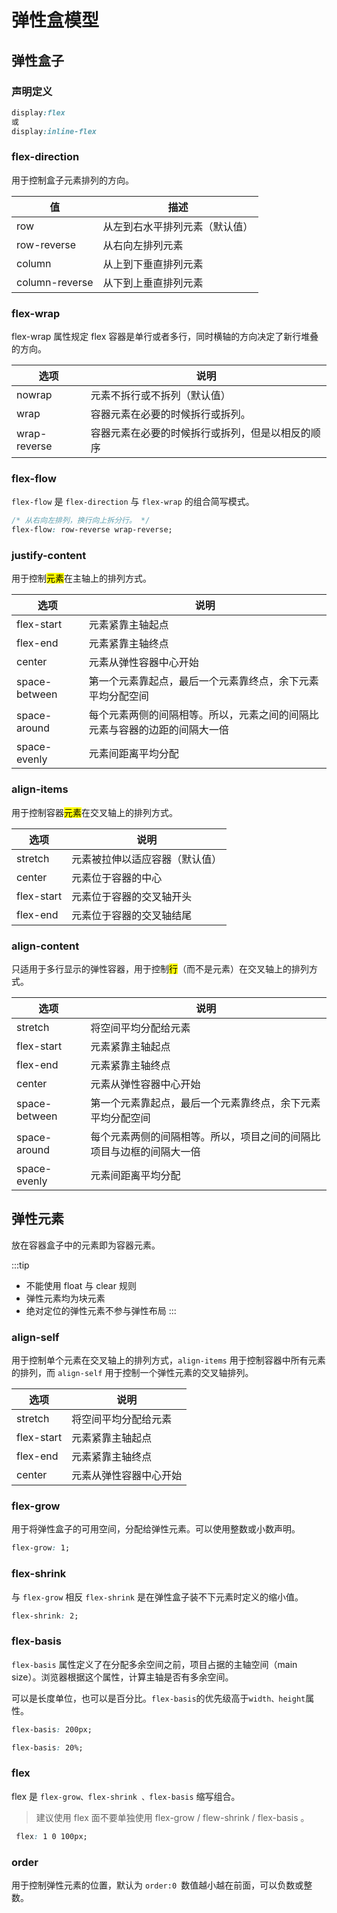# 弹性盒模型

## 弹性盒子

### 声明定义

```css
display:flex
或
display:inline-flex
```

### flex-direction

用于控制盒子元素排列的方向。

| 值             | 描述                           |
| -------------- | ------------------------------ |
| row            | 从左到右水平排列元素（默认值） |
| row-reverse    | 从右向左排列元素               |
| column         | 从上到下垂直排列元素           |
| column-reverse | 从下到上垂直排列元素           |

### flex-wrap

flex-wrap 属性规定 flex 容器是单行或者多行，同时横轴的方向决定了新行堆叠的方向。

| 选项         | 说明                                             |
| ------------ | ------------------------------------------------ |
| nowrap       | 元素不拆行或不拆列（默认值）                     |
| wrap         | 容器元素在必要的时候拆行或拆列。                 |
| wrap-reverse | 容器元素在必要的时候拆行或拆列，但是以相反的顺序 |

### flex-flow

`flex-flow` 是 `flex-direction` 与 `flex-wrap` 的组合简写模式。

```css
/* 从右向左排列，换行向上拆分行。 */
flex-flow: row-reverse wrap-reverse;
```

### justify-content

用于控制<mark>元素</mark>在主轴上的排列方式。

| 选项          | 说明                                                                       |
| ------------- | -------------------------------------------------------------------------- |
| flex-start    | 元素紧靠主轴起点                                                           |
| flex-end      | 元素紧靠主轴终点                                                           |
| center        | 元素从弹性容器中心开始                                                     |
| space-between | 第一个元素靠起点，最后一个元素靠终点，余下元素平均分配空间                 |
| space-around  | 每个元素两侧的间隔相等。所以，元素之间的间隔比元素与容器的边距的间隔大一倍 |
| space-evenly  | 元素间距离平均分配                                                         |

### align-items

用于控制容器<mark>元素</mark>在交叉轴上的排列方式。

| 选项       | 说明                           |
| ---------- | ------------------------------ |
| stretch    | 元素被拉伸以适应容器（默认值） |
| center     | 元素位于容器的中心             |
| flex-start | 元素位于容器的交叉轴开头       |
| flex-end   | 元素位于容器的交叉轴结尾       |

### align-content

只适用于多行显示的弹性容器，用于控制<mark>行</mark>（而不是元素）在交叉轴上的排列方式。

| 选项          | 说明                                                                 |
| ------------- | -------------------------------------------------------------------- |
| stretch       | 将空间平均分配给元素                                                 |
| flex-start    | 元素紧靠主轴起点                                                     |
| flex-end      | 元素紧靠主轴终点                                                     |
| center        | 元素从弹性容器中心开始                                               |
| space-between | 第一个元素靠起点，最后一个元素靠终点，余下元素平均分配空间           |
| space-around  | 每个元素两侧的间隔相等。所以，项目之间的间隔比项目与边框的间隔大一倍 |
| space-evenly  | 元素间距离平均分配                                                   |

## 弹性元素

放在容器盒子中的元素即为容器元素。

:::tip

- 不能使用 float 与 clear 规则
- 弹性元素均为块元素
- 绝对定位的弹性元素不参与弹性布局
  :::

### align-self

用于控制单个元素在交叉轴上的排列方式，`align-items` 用于控制容器中所有元素的排列，而 `align-self` 用于控制一个弹性元素的交叉轴排列。

| 选项       | 说明                   |
| ---------- | ---------------------- |
| stretch    | 将空间平均分配给元素   |
| flex-start | 元素紧靠主轴起点       |
| flex-end   | 元素紧靠主轴终点       |
| center     | 元素从弹性容器中心开始 |

### flex-grow

用于将弹性盒子的可用空间，分配给弹性元素。可以使用整数或小数声明。

```css
flex-grow: 1;
```

### flex-shrink

与 `flex-grow` 相反 `flex-shrink` 是在弹性盒子装不下元素时定义的缩小值。

```css
flex-shrink: 2;
```

### flex-basis

`flex-basis` 属性定义了在分配多余空间之前，项目占据的主轴空间（main size）。浏览器根据这个属性，计算主轴是否有多余空间。

可以是长度单位，也可以是百分比。`flex-basis`的优先级高于`width、height`属性。

```css
flex-basis: 200px;

flex-basis: 20%;
```

### flex

flex 是 `flex-grow、flex-shrink 、flex-basis` 缩写组合。

>建议使用 flex 面不要单独使用 flex-grow / flew-shrink / flex-basis 。

```css
 flex: 1 0 100px;
 ```

 ### order

用于控制弹性元素的位置，默认为 `order:0 `数值越小越在前面，可以负数或整数。
